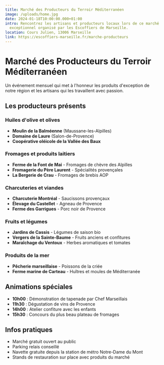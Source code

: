 ```yaml
---
title: Marché des Producteurs du Terroir Méditerranéen
image: /uploads/home.jpg
date: 2024-01-18T10:00:00.000+01:00
intro: Rencontrez les artisans et producteurs locaux lors de ce marché
  exceptionnel organisé par les Escoffiers de Marseille.
location: Cours Julien, 13006 Marseille
link: https://escoffiers-marseille.fr/marche-producteurs
---
```


# Marché des Producteurs du Terroir Méditerranéen

Un événement mensuel qui met à l'honneur les produits d'exception de notre région et les artisans qui les travaillent avec passion.

## Les producteurs présents

### Huiles d'olive et olives

- **Moulin de la Balméenne** (Maussane-les-Alpilles)
- **Domaine de Laure** (Salon-de-Provence)
- **Coopérative oléicole de la Vallée des Baux**

### Fromages et produits laitiers

- **Ferme de la Font de Mai** - Fromages de chèvre des Alpilles
- **Fromagerie du Père Laurent** - Spécialités provençales
- **La Bergerie de Crau** - Fromages de brebis AOP

### Charcuteries et viandes

- **Charcuterie Montréal** - Saucissons provençaux
- **Élevage du Castellet** - Agneau de Provence
- **Ferme des Garrigues** - Porc noir de Provence

### Fruits et légumes

- **Jardins de Cassis** - Légumes de saison bio
- **Vergers de la Sainte-Baume** - Fruits anciens et confitures
- **Maraîchage du Ventoux** - Herbes aromatiques et tomates

### Produits de la mer

- **Pêcherie marseillaise** - Poissons de la criée
- **Ferme marine de Carteau** - Huîtres et moules de Méditerranée

## Animations spéciales

- **10h00** : Démonstration de tapenade par Chef Marseillais
- **11h30** : Dégustation de vins de Provence
- **14h00** : Atelier confiture avec les enfants
- **15h30** : Concours du plus beau plateau de fromages

## Infos pratiques

- Marché gratuit ouvert au public
- Parking relais conseillé
- Navette gratuite depuis la station de métro Notre-Dame du Mont
- Stands de restauration sur place avec produits du marché
